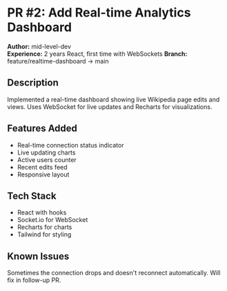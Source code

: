 # PR #2: Add Real-time Analytics Dashboard

**Author:** mid-level-dev  
**Experience:** 2 years React, first time with WebSockets
**Branch:** feature/realtime-dashboard → main

## Description
Implemented a real-time dashboard showing live Wikipedia page edits and views. Uses WebSocket for live updates and Recharts for visualizations.

## Features Added
- Real-time connection status indicator
- Live updating charts
- Active users counter
- Recent edits feed
- Responsive layout

## Tech Stack
- React with hooks
- Socket.io for WebSocket
- Recharts for charts
- Tailwind for styling

## Known Issues
Sometimes the connection drops and doesn't reconnect automatically. Will fix in follow-up PR.